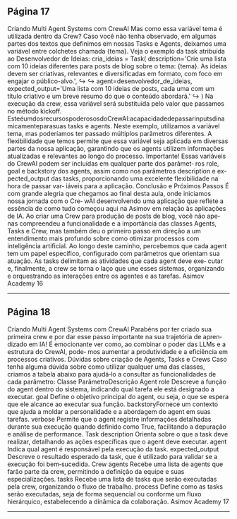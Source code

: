## Página 17

Criando Multi Agent Systems com CrewAI
Mas como essa variável tema é utilizada dentro da Crew? Caso você não tenha observado, em
algumas partes dos textos que definimos em nossas Tasks e Agents, deixamos uma variável entre
colchetes chamada {tema}.
Veja o exemplo da task atribuída ao Desenvolvedor de Ideias:
cria_ideias = Task(
description='Crie uma lista com 10 ideias diferentes para posts de blog sobre o tema: {tema}.
As ideias devem ser criativas, relevantes e diversificadas em formato, com foco em engajar
o público-alvo.',
↪
↪
agent=desenvolvedor_de_ideias,
expected_output='Uma lista com 10 ideias de posts, cada uma com um título criativo e um breve
resumo do que o conteúdo abordará.'
↪
)
Na execução da crew, essa variável será substituída pelo valor que passamos no método kickoff.
EsteéumdosrecursospoderososdoCrewAI:acapacidadedepassarinputsdinamicamenteparasuas
tasks e agents. Neste exemplo, utilizamos a variável tema, mas poderíamos ter passado múltiplos
parâmetros diferentes. A flexibilidade que temos permite que essa variável seja aplicada em diversas
partes da nossa aplicação, garantindo que os agents utilizem informações atualizadas e relevantes
ao longo do processo.
Importante! Essas variáveis do CrewAI podem ser incluídas em qualquer parte dos parâmet‑
ros role, goal e backstory dos agents, assim como nos parâmetros description e ex-
pected_output das tasks, proporcionando uma excelente flexibilidade na hora de passar var‑
iáveis para a aplicação.
Conclusão e Próximos Passos
É com grande alegria que chegamos ao final desta aula, onde iniciamos nossa jornada com o Cre‑
wAI desenvolvendo uma aplicação que reflete a essência de como tudo começou aqui na Asimov
em relação às aplicações de IA. Ao criar uma Crew para produção de posts de blog, você não ape‑
nas compreendeu a funcionalidade e a importância das classes Agents, Tasks e Crew, mas também
deu o primeiro passo em direção a um entendimento mais profundo sobre como otimizar processos
com inteligência artificial.
Ao longo deste caminho, percebemos que cada agent tem um papel específico, configurado com
parâmetros que orientam sua atuação. As tasks delimitam as atividades que cada agent deve exe‑
cutar e, finalmente, a crew se torna o laço que une esses sistemas, organizando e orquestrando as
interações entre os agentes e as tarefas.
Asimov Academy
16


---
## Página 18

Criando Multi Agent Systems com CrewAI
Parabéns por ter criado sua primeira crew e por dar esse passo importante na sua trajetória de apren‑
dizado em IA! É emocionante ver como, ao combinar o poder das LLMs e a estrutura do CrewAI, pode‑
mos aumentar a produtividade e a eficiência em processos criativos.
Dúvidas sobre criação de Agents, Tasks e Crews
Caso tenha alguma dúvida sobre como utilizar qualquer uma das classes, criamos a tabela abaixo
para ajudá‑lo a consultar as funcionalidades de cada parâmetro:
Classe ParâmetroDescrição
Agent role
Descreve a função do agent dentro do sistema, indicando qual tarefa ele está
designado a executar.
goal
Define o objetivo principal do agent, ou seja, o que se espera que ele alcance
ao executar sua função.
backstoryFornece um contexto que ajuda a moldar a personalidade e a abordagem do
agent em suas tarefas.
verbose Permite que o agent registre informações detalhadas durante sua execução
quando definido como True, facilitando a depuração e análise de
performance.
Task
description
Orienta sobre o que a task deve realizar, detalhando as ações específicas que
o agent deve executar.
agent
Indica qual agent é responsável pela execução da task.
expected_output
Descreve o resultado esperado da task, que é utilizado para validar se a
execução foi bem‑sucedida.
Crew
agents
Recebe uma lista de agents que farão parte da crew, permitindo a definição
da equipe e suas especializações.
tasks
Recebe uma lista de tasks que serão executadas pela crew, organizando o
fluxo de trabalho.
process Define como as tasks serão executadas, seja de forma sequencial ou
conforme um fluxo hierárquico, estabelecendo a dinâmica da colaboração.
Asimov Academy
17


---